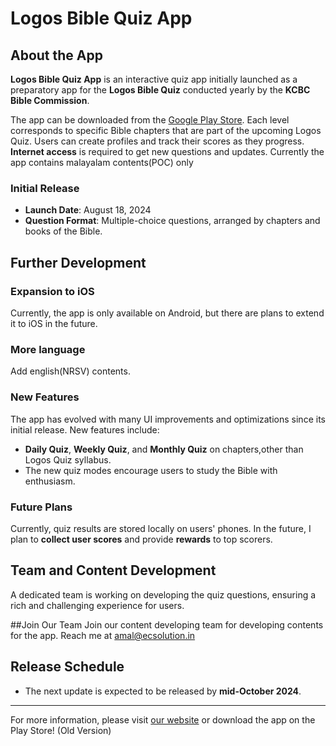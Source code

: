 # Logos Bible Quiz App

## About the App

**Logos Bible Quiz App** is an interactive quiz app initially launched as a preparatory app for the **Logos Bible Quiz** conducted yearly by the **KCBC Bible Commission**.

The app can be downloaded from the [Google Play Store](https://play.google.com/store/apps/details?id=in.ecsolution.logosquiz). Each level corresponds to specific Bible chapters that are part of the upcoming Logos Quiz. Users can create profiles and track their scores as they progress. **Internet access** is required to get new questions and updates.
Currently the app contains malayalam contents(POC) only
### Initial Release
- **Launch Date**: August 18, 2024
- **Question Format**: Multiple-choice questions, arranged by chapters and books of the Bible.

## Further Development

### Expansion to iOS
Currently, the app is only available on Android, but there are plans to extend it to iOS in the future.
### More language
Add english(NRSV) contents.

### New Features
The app has evolved with many UI improvements and optimizations since its initial release. New features include:
- **Daily Quiz**, **Weekly Quiz**, and **Monthly Quiz** on chapters,other than Logos Quiz syllabus.
- The new quiz modes encourage users to study the Bible with enthusiasm.

### Future Plans
Currently, quiz results are stored locally on users' phones. In the future, I plan to **collect user scores** and provide **rewards** to top scorers.

## Team and Content Development

A dedicated team is working on developing the quiz questions, ensuring a rich and challenging experience for users.

##Join Our Team
Join our content developing team for developing contents for the app. Reach me at amal@ecsolution.in

## Release Schedule

- The next update is expected to be released by **mid-October 2024**.

---

For more information, please visit [our website](https://logos.ecsolution.in/) or download the app on the Play Store! (Old Version)
